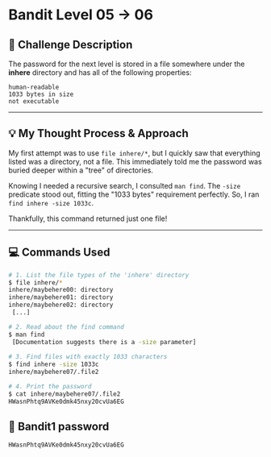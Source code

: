 # Bandit Level 05 → 06

## 🎯 Challenge Description

The password for the next level is stored in a file somewhere under the **inhere** directory and has all of the following properties:

    human-readable
    1033 bytes in size
    not executable

---

## 💡 My Thought Process & Approach

My first attempt was to use `file inhere/*`, but I quickly saw that everything listed was a directory, not a file. This immediately told me the password was buried deeper within a "tree" of directories.

Knowing I needed a recursive search, I consulted `man find`. The `-size` predicate stood out, fitting the "1033 bytes" requirement perfectly. So, I ran `find inhere -size 1033c`.

Thankfully, this command returned just one file!


---

## 💻 Commands Used

```bash
# 1. List the file types of the 'inhere' directory
$ file inhere/*
inhere/maybehere00: directory
inhere/maybehere01: directory
inhere/maybehere02: directory
 [...]

# 2. Read about the find command
$ man find
 [Documentation suggests there is a -size parameter]
 
# 3. Find files with exactly 1033 characters
$ find inhere -size 1033c
inhere/maybehere07/.file2

# 4. Print the password
$ cat inhere/maybehere07/.file2
HWasnPhtq9AVKe0dmk45nxy20cvUa6EG
```

## 🔑 Bandit1 password
```
HWasnPhtq9AVKe0dmk45nxy20cvUa6EG
```

